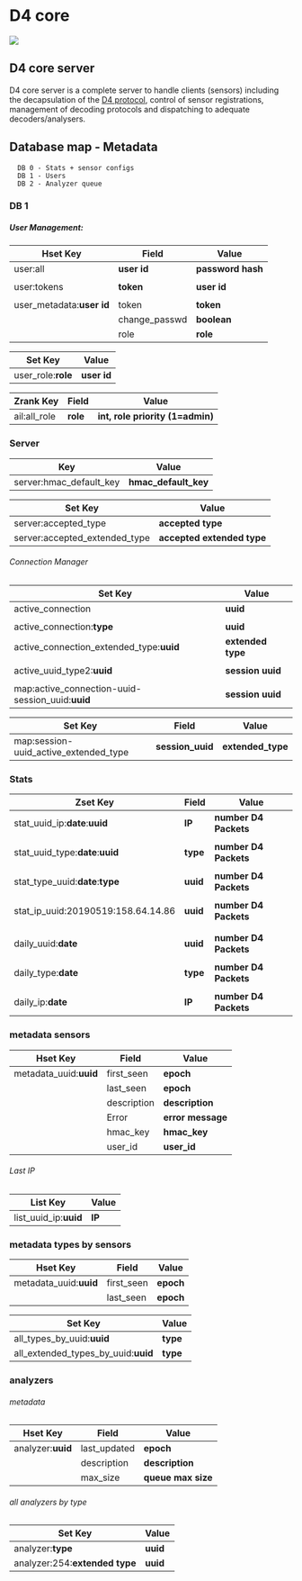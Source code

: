 # D4 core

![](https://www.d4-project.org/assets/images/logo.png)

## D4 core server

D4 core server is a complete server to handle clients (sensors) including the decapsulation of the [D4 protocol](https://github.com/D4-project/architecture/tree/master/format), control of
sensor registrations, management of decoding protocols and dispatching to adequate decoders/analysers.

## Database map - Metadata

```
  DB 0 - Stats + sensor configs
  DB 1 - Users
  DB 2 - Analyzer queue
```

### DB 1

##### User Management:
| Hset Key | Field | Value |
| ------ | ------ | ------ |
| user:all    | **user id** | **password hash**  |
| | | |
| user:tokens | **token**   | **user id** |
| | | |
| user_metadata:**user id** | token          | **token**   |
|                           | change_passwd  | **boolean** |
|                           | role           | **role**    |

| Set Key | Value |
| ------ | ------ |
| user_role:**role** | **user id** |


| Zrank Key | Field | Value |
| ------ | ------ | ------ |
| ail:all_role | **role** | **int, role priority (1=admin)** |

### Server
| Key | Value |
| --- | --- |
| server:hmac_default_key | **hmac_default_key** |

| Set Key | Value |
| --- | --- |
| server:accepted_type          | **accepted type** |
| server:accepted_extended_type | **accepted extended type** |

###### Connection Manager
| Set Key | Value |
| --- | --- |
| active_connection          | **uuid** |
|  |  |
| active_connection:**type**               | **uuid** |
| active_connection_extended_type:**uuid** | **extended type** |
|  |  |
| active_uuid_type2:**uuid** | **session uuid** |
|  |  |
| map:active_connection-uuid-session_uuid:**uuid** | **session uuid** |

| Set Key | Field | Value |
| --- | --- | --- |
| map:session-uuid_active_extended_type | **session_uuid** | **extended_type** |

### Stats
| Zset Key | Field | Value |
| --- | --- | --- |
| stat_uuid_ip:**date**:**uuid**  | **IP** | **number D4 Packets** |
|  |  |  |
| stat_uuid_type:**date**:**uuid** | **type** | **number D4 Packets** |
|  |  |  |
| stat_type_uuid:**date**:**type** | **uuid** | **number D4 Packets** |
|  |  |  |
| stat_ip_uuid:20190519:158.64.14.86 | **uuid** | **number D4 Packets** |
|  |  |  |
|  |  |  |
| daily_uuid:**date** | **uuid** | **number D4 Packets** |
|  |  |  |
| daily_type:**date** | **type** | **number D4 Packets** |
|  |  |  |
| daily_ip:**date** | **IP** | **number D4 Packets** |

### metadata sensors
| Hset Key | Field | Value |
| --- | --- | --- |
| metadata_uuid:**uuid** | first_seen  | **epoch**         |
|                        | last_seen   | **epoch**         |
|                        | description | **description**   | (optionnal)
|                        | Error       | **error message** | (optionnal)
|                        | hmac_key    | **hmac_key** | (optionnal)
|                        | user_id     | **user_id** | (optionnal)

###### Last IP
| List Key | Value |
| --- | --- |
| list_uuid_ip:**uuid** | **IP** |

### metadata types by sensors
| Hset Key | Field | Value |
| --- | --- | --- |
| metadata_uuid:**uuid** | first_seen | **epoch** |
|                        | last_seen  | **epoch** |

| Set Key | Value |
| --- | --- |
| all_types_by_uuid:**uuid** | **type** |
| all_extended_types_by_uuid:**uuid** | **type** |

### analyzers
###### metadata
| Hset Key | Field | Value |
| --- | --- | --- |
| analyzer:**uuid** | last_updated | **epoch** |
|                   | description  | **description** |
|                   | max_size     | **queue max size** |

###### all analyzers by type
| Set Key | Value |
| --- | --- |
| analyzer:**type**              | **uuid** |
| analyzer:254:**extended type** | **uuid** |
